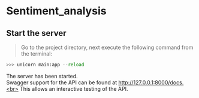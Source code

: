 # Sentiment_analysis

## Start the server 

>Go to the project directory, next execute the following command from the terminal:
```python
>>> unicorn main:app --reload
```
The server has been started.<br>
Swagger support for the API can be found at http://127.0.0.1:8000/docs.<br>
This allows an interactive testing of the API. 





